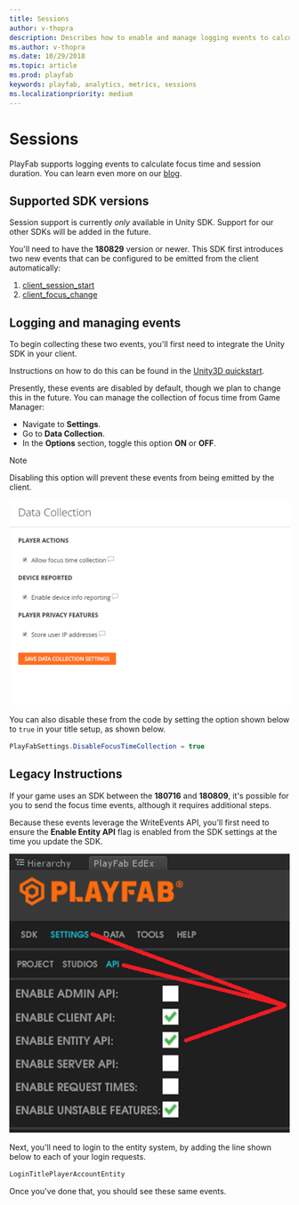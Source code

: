 ```yaml
---
title: Sessions
author: v-thopra
description: Describes how to enable and manage logging events to calculate Focus Time and Session Duration.
ms.author: v-thopra
ms.date: 10/29/2018
ms.topic: article
ms.prod: playfab
keywords: playfab, analytics, metrics, sessions
ms.localizationpriority: medium
---
```


# Sessions

PlayFab supports logging events to calculate focus time and session duration. You can learn even more on our [blog](https://blog.playfab.com/blog/sessions-preview-is-live).

## Supported SDK versions

Session support is currently *only* available in Unity SDK. Support for our other SDKs will be added in the future.

You'll need to have the **180829** version or newer. This SDK first introduces two new events that can be configured to be emitted from the client automatically:

1. [client_session_start](../../../api-references/events/client-session-start.md)
2. [client_focus_change](../../../api-references/events/client-focus-change.md)

## Logging and managing events

To begin collecting these two events, you'll first need to integrate the Unity SDK in your client.

Instructions on how to do this can be found in the [Unity3D quickstart](../../../sdks/unity3d/quickstart.md).

Presently, these events are disabled by default, though we plan to change this in the future. You can manage the collection of focus time from Game Manager:

- Navigate to **Settings**.
- Go to **Data Collection**.
- In the **Options** section, toggle this option **ON** or **OFF**.

> [!NOTE]
> Disabling this option will prevent these events from being emitted by the client.

![Game Manager - Settings - Data Collection](media/tutorials/game-manager-settings-data-collection.png)  

You can also disable these from the code by setting the option shown below to `true` in your title setup, as shown below.

```csharp
PlayFabSettings.DisableFocusTimeCollection = true
```

## Legacy Instructions

If your game uses an SDK between the **180716** and **180809**, it's possible for you to send the focus time events, although it requires additional steps.

Because these events leverage the WriteEvents API, you'll first need to ensure the **Enable Entity API** flag is enabled from the SDK settings at the time you update the SDK.

![PlayFab - Settings - Enable Entity API](media/tutorials/playfab-settings-enable-entity-api.png)  

Next, you'll need to login to the entity system, by adding the line shown below to each of your login requests.

```csharp
LoginTitlePlayerAccountEntity
```

Once you've done that, you should see these same events.
